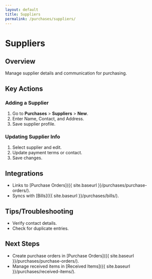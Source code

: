 ```yaml
---
layout: default
title: Suppliers
permalink: /purchases/suppliers/
---
```


# Suppliers

## Overview
Manage supplier details and communication for purchasing.

## Key Actions

### Adding a Supplier
1. Go to **Purchases** > **Suppliers** > **New**.
2. Enter Name, Contact, and Address.
3. Save supplier profile.

### Updating Supplier Info
1. Select supplier and edit.
2. Update payment terms or contact.
3. Save changes.

## Integrations
- Links to [Purchase Orders]({{ site.baseurl }}/purchases/purchase-orders/).
- Syncs with [Bills]({{ site.baseurl }}/purchases/bills/).

## Tips/Troubleshooting
- Verify contact details.
- Check for duplicate entries.

## Next Steps
- Create purchase orders in [Purchase Orders]({{ site.baseurl }}/purchases/purchase-orders/).
- Manage received items in [Received Items]({{ site.baseurl }}/purchases/received-items/).
